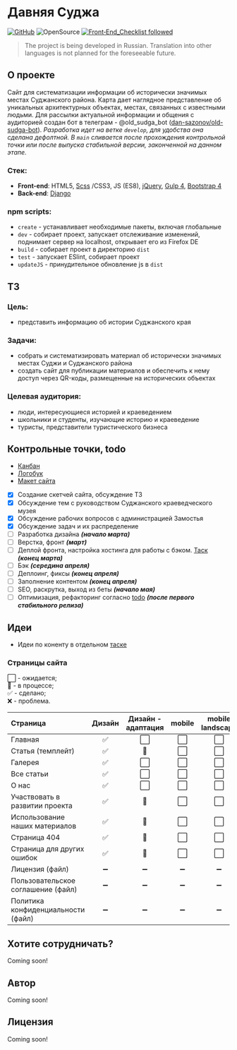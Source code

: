 # Давняя Суджа
[![GitHub](https://img.shields.io/github/license/dan-sazonov/old-sudga)](https://github.com/dan-sazonov/old-sudga/blob/develop/LICENSE)
![OpenSource](https://img.shields.io/badge/Open%20Source-%E2%99%A5-red)
[![Front‑End_Checklist followed](https://img.shields.io/badge/Front‑End_Checklist-followed-brightgreen.svg)](https://github.com/thedaviddias/Front-End-Checklist/)

> The project is being developed in Russian. Translation into other languages is not planned for the foreseeable future.
## О проекте
Сайт для систематизации информации об исторически значимых местах Суджанского района.
Карта дает наглядное представление об уникальных архитектурных объектах, местах, связанных с известными людьми.
Для рассылки актуальной информации и общения с аудиторией создан бот в телеграм -
@old_sudga_bot ([dan-sazonov/old-sudga-bot](https://github.com/dan-sazonov/old-sudga-bot)).
_Разработка идет на ветке `develop`, для удобства она сделана дефолтной. В `main` сливается после прохождения
контрольной точки или после выпуска стабильной версии, законченной на данном этапе._
### Стек:
- **Front-end**: HTML5, [Scss](https://github.com/sass/sass) /CSS3, JS (ES8), [jQuery](https://github.com/jquery/jquery),
[Gulp 4](https://github.com/gulpjs/gulp), [Bootstrap 4](https://github.com/twbs/bootstrap)
- **Back-end**: [Django](https://github.com/django/django)
### npm scripts:
- `create` - устанавливает необходимые пакеты, включая глобальные
- `dev` - собирает проект, запускает отслеживание изменений, поднимает сервер на localhost, открывает его из Firefox DE
- `build` - собирает проект в директорию `dist`
- `test` - запускает ESlint, собирает проект
- `updateJS` - принудительное обновление js в `dist`

## ТЗ
### Цель:
- представить информацию об истории Суджанского края
### Задачи:
- собрать и систематизировать материал об исторически значимых местах Суджи и Суджанского района
- создать сайт для публикации материалов и обеспечить к нему доступ через QR-коды, размещенные на исторических объектах
### Целевая аудитория:
- люди, интересующиеся историей и краеведением
- школьники и студенты, изучающие историю и краеведение
- туристы, представители туристического бизнеса
## Контрольные точки, todo
- [Канбан](https://github.com/dan-sazonov/old-sudga/projects/1)
- [Логобук](/design/logobook.md)
- [Макет сайта](https://www.figma.com/file/5XTgdbaoxZckt15BIIGF2j/%D0%94%D0%B0%D0%B2%D0%BD%D1%8F%D1%8F-%D0%A1%D1%83%D0%B4%D0%B6%D0%B0-%D0%BC%D0%B0%D0%BA%D0%B5%D1%82?node-id=0%3A1)
- [X] Создание скетчей сайта, обсуждение ТЗ
- [X] Обсуждение тем с руководством Суджанского краеведческого музея
- [X] Обсуждение рабочих вопросов с администрацией Замостья
- [X] Обсуждение задач и их распределение
- [ ] Разработка дизайна _**(начало марта)**_
- [ ] Верстка, фронт _**(март)**_
- [ ] Деплой фронта, настройка хостинга для работы с бэком. [Таск](https://github.com/dan-sazonov/old-sudga/projects/1#card-51482948) _**(конец марта)**_
- [ ] Бэк _**(середина апреля)**_
- [ ] Деплоинг, фиксы _**(конец апреля)**_
- [ ] Заполнение контентом _**(конец апреля)**_
- [ ] SEO, раскрутка, выход из беты _**(начало мая)**_
- [ ] Оптимизация, рефакторинг согласно [todo](https://github.com/dan-sazonov/old-sudga/projects/1#card-52513044) _**(после первого стабильного релиза)**_
## Идеи
- Идеи по коненту в отдельном [таске](https://github.com/dan-sazonov/old-sudga/projects/1#card-55367718)
### Страницы сайта
:white_large_square: - ожидается;<br>
:black_square_button: - в процессе; <br>
:white_check_mark: - сделано; <br>
:x: - проблема.

| Страница | Дизайн | Дизайн -<br>адаптация | mobile | mobile<br>landscape | desktop | Тесты |
|:--------|:------:|:------:|:-------:|:-----:|:-------:|:-----:|
| Главная | :white_check_mark: |:white_large_square: | :white_large_square: | :white_large_square: | :white_large_square: | :white_large_square: |
| Статья (темплейт) | :white_check_mark: | :black_square_button: | :white_large_square: | :white_large_square: | :white_large_square: | :white_large_square: |
| Галерея | :white_check_mark: | :white_large_square: | :white_large_square: | :white_large_square: | :white_large_square: | :white_large_square: |
| Все статьи | :white_check_mark: | :white_large_square: | :white_large_square: | :white_large_square: | :white_large_square: | :white_large_square: |
| О нас | :white_check_mark: | :white_large_square: | :white_large_square: | :white_large_square: | :white_large_square: | :white_large_square: |
| Участвовать в развитии проекта | :white_check_mark: | :black_square_button: | :white_large_square: | :white_large_square: | :white_large_square: | :white_large_square: |
| Использование наших материалов | :white_check_mark: | :black_square_button: | :white_large_square: | :white_large_square: | :white_large_square: | :white_large_square: |
| Страница 404 | :white_check_mark: | :black_square_button: | :white_large_square: | :white_large_square: | :white_large_square: | :white_large_square: |
| Страница для других ошибок | :white_check_mark: | :black_square_button: | :white_large_square: | :white_large_square: | :white_large_square: | :white_large_square: |
| Лицензия (файл) | :heavy_minus_sign: |  :heavy_minus_sign: | :heavy_minus_sign: | :heavy_minus_sign: | :white_check_mark: | :heavy_minus_sign: |
| Пользовательское соглашение (файл) |  :heavy_minus_sign: | :heavy_minus_sign: | :heavy_minus_sign: | :heavy_minus_sign: | :white_large_square: | :heavy_minus_sign: |
| Политика конфиденциальности (файл) |  :heavy_minus_sign: | :heavy_minus_sign: | :heavy_minus_sign: | :heavy_minus_sign: | :white_large_square: | :heavy_minus_sign: |

## Хотите сотрудничать?
Coming soon!

## Автор
Coming soon!

## Лицензия
Coming soon!
